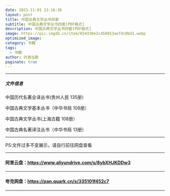 ```yaml
---
date: 2023-11-01 13:16:36
layout: post
title: 中国古典文学丛书四套
subtitle: 中国古典文学丛书四套[PDF格式]
description: 中国古典文学丛书四套[PDF格式]
image: https://pic.imgdb.cn/item/654330e2c458853aefdc0bd1.webp
optimized_image: 
category: 书籍
tags:
  - 书籍
author: 对酒当歌
paginate: true
---
```


---

##### 文件信息

中国历代名著全译丛书(贵州人民 135册）

中国古典文学基本丛书（中华书局 108册）

中国古典文学丛书(上海古籍 108册）

中国古典名著译注丛书（中华书局 13册）

---

PS:文件过多不变展示，请自行前往网盘查看

---

#### 阿里云盘：<https://www.aliyundrive.com/s/8ybXHJKDDw3>

---

#### 夸克网盘：<https://pan.quark.cn/s/335101f452c7>

---
